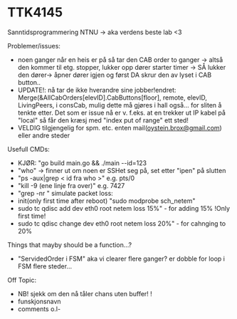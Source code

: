 # TTK4145

Sanntidsprogrammering NTNU -> aka verdens beste lab <3

Problemer/issues:
* noen ganger når en heis er på så tar den CAB order to ganger -> altså den kommer til etg. stopper, lukker opp dører starter timer -> SÅ lukker den dører-> åpner dører igjen og først DA skrur den av lyset i CAB button..
* UPDATE!: nå tar de ikke hverandre sine jobber!endret: Merge(&AllCabOrders[elevID].CabButtons[floor], remote, elevID, LivingPeers, i consCab, mulig dette må gjøres i hall også... for sliten å tenkte etter. Det som er issue nå er v. f.eks. at en trekker ut IP kabel på "local" så får den kræsj med "index put of range" ett sted!
* VELDIG tilgjengelig for spm. etc. enten mail(oystein.brox@gmail.com) eller andre steder

Usefull CMDs:
* KJØR: "go build main.go && ./main --id=123
* "who" -> finner ut om noen er SSHet seg på, set etter "ipen" på slutten
* "ps -aux|grep < id fra who >" e.g. pts/0
* "kill -9 <prosess id fra sshd> (ene linje fra over)" e.g. 7427
* "grep -nr <word you want to find>"
simulate packet loss:
* init(only first time after reboot) "sudo modprobe sch_netem"
* sudo tc qdisc add dev eth0 root netem loss 15%" - for adding 15% !Only first time!
* sudo tc qdisc change dev eth0 root netem loss 20%" - for cahnging to 20% 


Things that mayby should be a function...?
* "ServidedOrder i FSM" aka vi clearer flere ganger? er dobble for loop i FSM flere steder...

Off Topic:
* NB! sjekk om den nå tåler chans uten buffer! !
* funskjonsnavn
* comments o.l-
